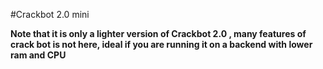 #Crackbot 2.0 mini

**Note that it is only a lighter version of Crackbot 2.0 , many features of crack bot is not here, ideal if you are running it on a backend with lower ram and CPU**
